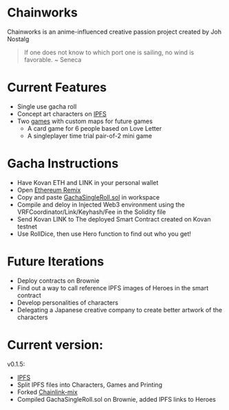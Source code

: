# Chainworks
Chainworks is an anime-influenced creative passion project created by Joh Nostalg

> If one does not know to which port one is sailing, no wind is favorable. ~ Seneca

# Current Features
- Single use gacha roll
- Concept art characters on [IPFS](https://ipfs.io/ipfs/QmZAMCQxjeSu2JH1n6DtDXXm3zJJ82t7HCxCSWq5XwQwvq)
- Two [games](https://ipfs.io/ipfs/QmbPAhB2Q7YypR5aGVSdY1FsTMZpgB8J5wLUnViU62J8xc) with custom maps for future games
  - A card game for 6 people based on Love Letter
  - A singleplayer time trial pair-of-2 mini game 

# Gacha Instructions
- Have Kovan ETH and LINK in your personal wallet
- Open [Ethereum Remix](https://remix.ethereum.org/)
- Copy and paste [GachaSingleRoll.sol](https://github.com/JohNostalg/Chainworks/blob/main/contracts/GachaSingleRoll.sol) in workspace 
- Compile and deloy in Injected Web3 environment using the VRFCoordinator/Link/Keyhash/Fee in the Solidity file
- Send Kovan LINK to The deployed Smart Contract created on Kovan testnet
- Use RollDice, then use Hero function to find out who you get!

# Future Iterations
- Deploy contracts on Brownie
- Find out a way to call reference IPFS images of Heroes in the smart contract
- Develop personalities of characters
- Delegating a Japanese creative company to create better artwork of the characters

# Current version:
v0.1.5:
- [IPFS](https://ipfs.io/ipfs/QmVi6qhxheXhURa87KCAVpX3WaJJuDqDu4UWugcxeAhtgA)
- Split IPFS files into Characters, Games and Printing 
- Forked [Chainlink-mix](https://github.com/smartcontractkit/chainlink-mix) 
- Compiled GachaSingleRoll.sol on Brownie, added IPFS links to Heroes 
